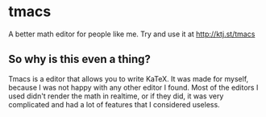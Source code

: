 # tmacs
A better math editor for people like me. Try and use it at http://ktj.st/tmacs
## So why is this even a thing?
Tmacs is a editor that allows you to write KaTeX. It was made for myself, because I was not happy with any other editor I found. 
Most of the editors I used didn't render the math in realtime, or if they did, it was very complicated and had a lot of features that I considered useless.
